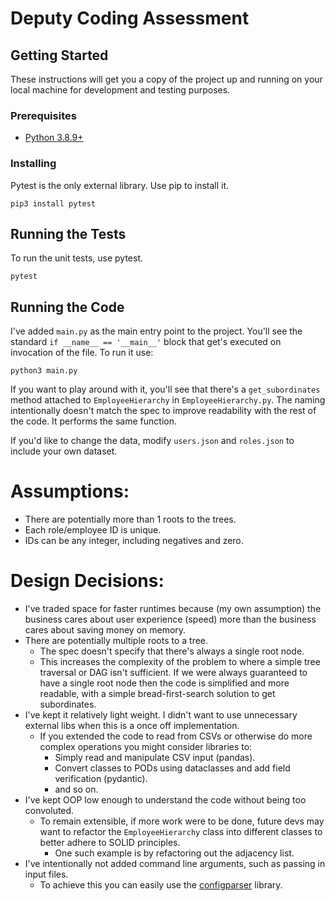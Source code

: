 # Deputy Coding Assessment


## Getting Started

These instructions will get you a copy of the project up and running on your 
local machine for development and testing purposes.

### Prerequisites

- [Python 3.8.9+](https://www.python.org/downloads/)

### Installing

Pytest is the only external library. Use pip to install it.

```shell
pip3 install pytest
```

## Running the Tests

To run the unit tests, use pytest.

```shell
pytest
```

## Running the Code

I've added `main.py` as the main entry point to the project. You'll see the 
standard `if __name__ == '__main__'` block that get's executed on invocation of 
the file. To run it use:

```shell
python3 main.py
```

If you want to play around with it, you'll see that there's a `get_subordinates`
method attached to `EmployeeHierarchy` in `EmployeeHierarchy.py`. The naming
intentionally doesn't match the spec to improve readability with the rest of
the code. It performs the same function. 

If you'd like to change the data, modify `users.json` and `roles.json` to include
your own dataset.

# Assumptions:
- There are potentially more than 1 roots to the trees.
- Each role/employee ID is unique.
- IDs can be any integer, including negatives and zero.

# Design Decisions:
- I've traded space for faster runtimes because (my own assumption) the business cares about user experience (speed) 
more than the business cares about saving money on memory.
- There are potentially multiple roots to a tree.
  - The spec doesn't specify that there's always a single root node. 
  - This increases the complexity of the problem to where a simple tree traversal or DAG isn't sufficient. If we were 
    always guaranteed to have a single root node then the code is simplified and more 
    readable, with a simple bread-first-search solution to get subordinates.
- I've kept it relatively light weight. I didn't want to use unnecessary external libs when this is a once off implementation.
  - If you extended the code to read from CSVs or otherwise do more complex operations you might consider libraries to:
    - Simply read and manipulate CSV input (pandas).
    - Convert classes to PODs using dataclasses and add field verification (pydantic).
    - and so on.
- I've kept OOP low enough to understand the code without being too convoluted.
  - To remain extensible, if more work were to be done, future devs may want to 
refactor the `EmployeeHierarchy` class into different classes to better adhere to SOLID principles.
    - One such example is by refactoring out the adjacency list.
- I've intentionally not added command line arguments, such as passing in input files.
  - To achieve this you can easily use the [configparser](https://docs.python.org/3/library/configparser.html)
  library.
